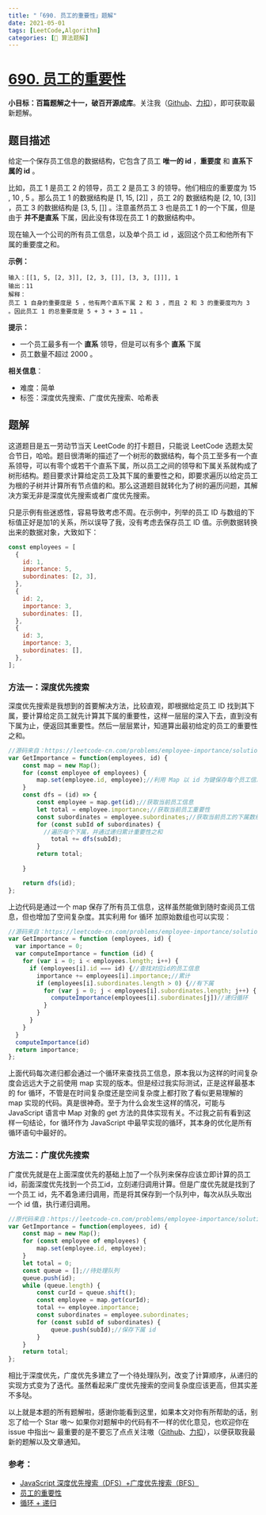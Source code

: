 ```yaml
---
title: "「690. 员工的重要性」题解"
date: 2021-05-01
tags: [LeetCode,Algorithm]
categories: [📝 算法题解]
---
```

# [690. 员工的重要性](https://leetcode-cn.com/problems/employee-importance/)

**小目标：百篇题解之十一，破百开源成库**。关注我（[Github](https://github.com/KimYangOfCat)、[力扣](https://leetcode-cn.com/u/kimyang/)），即可获取最新题解。

## 题目描述

给定一个保存员工信息的数据结构，它包含了员工 **唯一的 id** ，**重要度** 和 **直系下属的 id** 。

比如，员工 1 是员工 2 的领导，员工 2 是员工 3 的领导。他们相应的重要度为 15 , 10 , 5 。那么员工 1 的数据结构是 [1, 15, [2]] ，员工 2的 数据结构是 [2, 10, [3]] ，员工 3 的数据结构是 [3, 5, []] 。注意虽然员工 3 也是员工 1 的一个下属，但是由于 **并不是直系** 下属，因此没有体现在员工 1 的数据结构中。

现在输入一个公司的所有员工信息，以及单个员工 id ，返回这个员工和他所有下属的重要度之和。

**示例：**

```
输入：[[1, 5, [2, 3]], [2, 3, []], [3, 3, []]], 1
输出：11
解释：
员工 1 自身的重要度是 5 ，他有两个直系下属 2 和 3 ，而且 2 和 3 的重要度均为 3 。因此员工 1 的总重要度是 5 + 3 + 3 = 11 。
```

**提示：**

- 一个员工最多有一个 **直系** 领导，但是可以有多个 **直系** 下属
- 员工数量不超过 2000 。

**相关信息**：

+ 难度：简单
+ 标签：深度优先搜索、广度优先搜索、哈希表

## 题解

这道题目是五一劳动节当天 LeetCode 的打卡题目，只能说 LeetCode 选题太契合节日，哈哈。题目很清晰的描述了一个树形的数据结构，每个员工至多有一个直系领导，可以有零个或若干个直系下属，所以员工之间的领导和下属关系就构成了树形结构。题目要求计算给定员工及其下属的重要性之和，即要求遍历以给定员工为根的子树并计算所有节点值的和。那么这道题目就转化为了树的遍历问题，其解决方案无非是深度优先搜索或者广度优先搜索。

只是示例有些迷惑性，容易导致考虑不周。在示例中，列举的员工 ID 与数组的下标值正好是加1的关系，所以误导了我，没有考虑去保存员工 ID 值。示例数据转换出来的数据对象，大致如下：

```javascript
const employees = [
  {
    id: 1,
    importance: 5,
    subordinates: [2, 3],
  },
  {
    id: 2,
    importance: 3,
    subordinates: [],
  },
  {
    id: 3,
    importance: 3,
    subordinates: [],
  },
];
```

### 方法一：深度优先搜索

深度优先搜索是我想到的首要解决方法，比较直观，即根据给定员工 ID 找到其下属，要计算给定员工就先计算其下属的重要性，这样一层层的深入下去，直到没有下属为止，便返回其重要性。然后一层层累计，知道算出最初给定的员工的重要性之和。

```javascript
//源码来自：https://leetcode-cn.com/problems/employee-importance/solution/yuan-gong-de-zhong-yao-xing-by-leetcode-h6xre/
var GetImportance = function(employees, id) {
    const map = new Map();
    for (const employee of employees) {
        map.set(employee.id, employee);//利用 Map 以 id 为键保存每个员工信息，方便后面查找时快速获取员工信息。
    }
    const dfs = (id) => {
        const employee = map.get(id);//获取当前员工信息
        let total = employee.importance;//获取当前员工重要性
        const subordinates = employee.subordinates;//获取当前员工的下属数组
        for (const subId of subordinates) {
          //遍历每个下属，并通过递归累计重要性之和
            total += dfs(subId);
        }
        return total;
        
    }

    return dfs(id);
};
```

上边代码是通过一个 map 保存了所有员工信息，这样虽然能做到随时查阅员工信息，但也增加了空间复杂度。其实利用 for 循环 加原始数组也可以实现：

```javascript
//源码来自：https://leetcode-cn.com/problems/employee-importance/solution/di-gui-xiang-jia-by-tricell/
var GetImportance = function (employees, id) {
  var importance = 0;
  var computeImportance = function (id) {
    for (var i = 0; i < employees.length; i++) {
      if (employees[i].id === id) {//查找对应id的员工信息
        importance += employees[i].importance;//累计
        if (employees[i].subordinates.length > 0) {//有下属
          for (var j = 0; j < employees[i].subordinates.length; j++) {
            computeImportance(employees[i].subordinates[j])//递归循环
          }
        }
      }
    }
  }
  computeImportance(id)
  return importance;
};
```

上面代码每次递归都会通过一个循环来查找员工信息，原本我以为这样的时间复杂度会远远大于之前使用 map 实现的版本。但是经过我实际测试，正是这样最基本的 for 循环，不管是在时间复杂度还是空间复杂度上都打败了看似更易理解的 map 实现的代码。真是很神奇。至于为什么会发生这样的情况，可能与 JavaScript 语言中 Map 对象的 get 方法的具体实现有关。不过我之前有看到这样一句结论，for 循环作为 JavaScript 中最早实现的循环，其本身的优化是所有循环语句中最好的。

### 方法二：广度优先搜索

广度优先就是在上面深度优先的基础上加了一个队列来保存应该立即计算的员工id，前面深度优先找到一个员工id，立刻递归调用计算。但是广度优先就是找到了一个员工 id，先不着急递归调用，而是将其保存到一个队列中，每次从队头取出一个 id 值，执行递归调用。

```javascript
//原代码来自：https://leetcode-cn.com/problems/employee-importance/solution/yuan-gong-de-zhong-yao-xing-by-leetcode-h6xre/
var GetImportance = function(employees, id) {
    const map = new Map();
    for (const employee of employees) {
        map.set(employee.id, employee);
    }
    let total = 0;
    const queue = [];//待处理队列
    queue.push(id);
    while (queue.length) {
        const curId = queue.shift();
        const employee = map.get(curId);
        total += employee.importance;
        const subordinates = employee.subordinates;
        for (const subId of subordinates) {
            queue.push(subId);//保存下属 id
        }
    }
    return total;
};
```

相比于深度优先，广度优先多建立了一个待处理队列，改变了计算顺序，从递归的实现方式变为了迭代。虽然看起来广度优先搜索的空间复杂度应该更高，但其实差不多哒。

以上就是本题的所有题解啦，感谢你能看到这里，如果本文对你有所帮助的话，别忘了给一个 Star 嗷～
如果你对题解中的代码有不一样的优化意见，也欢迎你在 issue 中指出～
最重要的是不要忘了点点关注嗷（[Github](https://github.com/KimYangOfCat)、[力扣](https://leetcode-cn.com/u/kimyang/)），以便获取我最新的题解以及文章通知。

### 参考：

+ [JavaScript 深度优先搜索（DFS）+广度优先搜索（BFS）](https://leetcode-cn.com/problems/employee-importance/solution/javascript-shen-du-you-xian-sou-suo-dfsyan-du-you-/)
+ [员工的重要性](https://leetcode-cn.com/problems/employee-importance/solution/yuan-gong-de-zhong-yao-xing-by-leetcode-h6xre/)
+ [循环 + 递归](https://leetcode-cn.com/problems/employee-importance/solution/xun-huan-di-gui-by-siwen19/)

